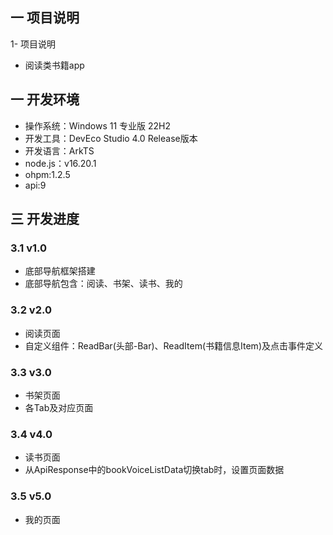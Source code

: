 ## 一 项目说明
1- 项目说明
* 阅读类书籍app


## 一 开发环境

* 操作系统：Windows 11 专业版 22H2
* 开发工具：DevEco Studio 4.0 Release版本
* 开发语言：ArkTS
* node.js：v16.20.1
* ohpm:1.2.5
* api:9

## 三 开发进度

### 3.1 v1.0
* 底部导航框架搭建
* 底部导航包含：阅读、书架、读书、我的

### 3.2 v2.0
* 阅读页面
* 自定义组件：ReadBar(头部-Bar)、ReadItem(书籍信息Item)及点击事件定义

### 3.3 v3.0
* 书架页面
* 各Tab及对应页面

### 3.4 v4.0
* 读书页面
* 从ApiResponse中的bookVoiceListData切换tab时，设置页面数据

### 3.5 v5.0
* 我的页面